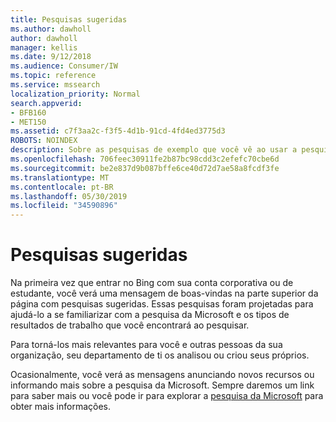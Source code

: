 ```yaml
---
title: Pesquisas sugeridas
ms.author: dawholl
author: dawholl
manager: kellis
ms.date: 9/12/2018
ms.audience: Consumer/IW
ms.topic: reference
ms.service: mssearch
localization_priority: Normal
search.appverid:
- BFB160
- MET150
ms.assetid: c7f3aa2c-f3f5-4d1b-91cd-4fd4ed3775d3
ROBOTS: NOINDEX
description: Sobre as pesquisas de exemplo que você vê ao usar a pesquisa da Microsoft
ms.openlocfilehash: 706feec30911fe2b87bc98cdd3c2efefc70cbe6d
ms.sourcegitcommit: be2e837d9b087bffe6ce40d72d7ae58a8fcdf3fe
ms.translationtype: MT
ms.contentlocale: pt-BR
ms.lasthandoff: 05/30/2019
ms.locfileid: "34590896"
---
```

# <a name="suggested-searches"></a>Pesquisas sugeridas

Na primeira vez que entrar no Bing com sua conta corporativa ou de estudante, você verá uma mensagem de boas-vindas na parte superior da página com pesquisas sugeridas. Essas pesquisas foram projetadas para ajudá-lo a se familiarizar com a pesquisa da Microsoft e os tipos de resultados de trabalho que você encontrará ao pesquisar.
  
Para torná-los mais relevantes para você e outras pessoas da sua organização, seu departamento de ti os analisou ou criou seus próprios.
  
Ocasionalmente, você verá as mensagens anunciando novos recursos ou informando mais sobre a pesquisa da Microsoft. Sempre daremos um link para saber mais ou você pode ir para explorar a [pesquisa da Microsoft](https://www.bing.com/business/explore) para obter mais informações. 

  


